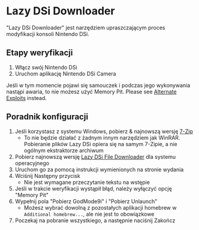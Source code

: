 ---
---

# Lazy DSi Downloader

"Lazy DSi Downloader" jest narzędziem upraszczającym proces modyfikacji konsoli Nintendo DSi.

## Etapy weryfikacji

1. Włącz swój Nintendo DSi
1. Uruchom aplikację Nintendo DSi Camera

Jeśli w tym momencie pojawi się samouczek i podczas jego wykonywania nastąpi awaria, to nie możesz użyć Memory Pit. Please see [Alternate Exploits](alternate-exploits) instead.

## Poradnik konfiguracji

1. Jeśli korzystasz z systemu Windows, pobierz & najnowszą wersję [7-Zip](https://www.7-zip.org/download.html)
   - To nie będzie działać z żadnym innym narzędziem jak WinRAR. Pobieranie plików Lazy DSi opiera się na samym 7-Zipie, a nie ogólnym ekstraktorze archiwum
1. Pobierz najnowszą wersję [Lazy DSi File Downloader](https://github.com/yourkalamity/lazy-dsi-file-downloader/releases) dla systemu operacyjnego
1. Uruchom go za pomocą instrukcji wymienionych na stronie wydania
1. Wciśnij Następny przycisk
   - Nie jest wymagane przeczytanie tekstu na wstępie
1. Jeśli w trakcie weryfikacji wystąpił błąd, należy wyłączyć opcję "Memory Pit"
1. Wypełnij pola "Pobierz GodMode9i" i "Pobierz Unlaunch"
   - Możesz wybrać dowolną z pozostałych aplikacji homebrew w `Additional homebrew...`, ale nie jest to obowiązkowe
1. Poczekaj na pobranie wszystkiego, a następnie naciśnij Zakończ
